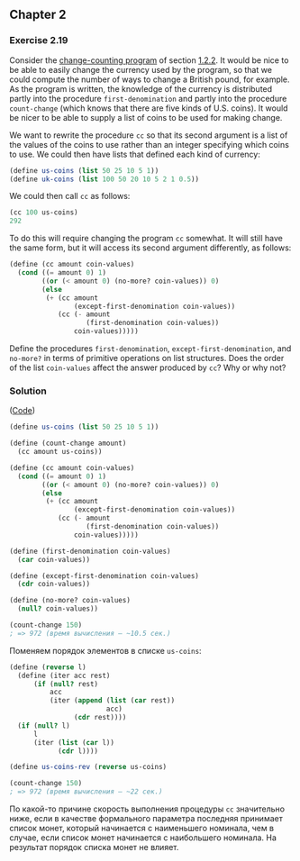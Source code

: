 ## Chapter 2

### Exercise 2.19

Consider the [change-counting program](../Chapter%201/Example%201.2:%20Counting%20change.md) of section [1.2.2](https://mitpress.mit.edu/sites/default/files/sicp/full-text/book/book-Z-H-11.html#%_sec_1.2.2). It would be nice to be able to easily change the currency used by the program, so that we could compute the number of ways to change a British pound, for example. As the program is written, the knowledge of the currency is distributed partly into the procedure `first-denomination` and partly into the procedure `count-change` (which knows that there are five kinds of U.S. coins). It would be nicer to be able to supply a list of coins to be used for making change.

We want to rewrite the procedure `cc` so that its second argument is a list of the values of the coins to use rather than an integer specifying which coins to use. We could then have lists that defined each kind of currency:

```scheme
(define us-coins (list 50 25 10 5 1))
(define uk-coins (list 100 50 20 10 5 2 1 0.5))
```

We could then call `cc` as follows:

```scheme
(cc 100 us-coins)
292
```

To do this will require changing the program `cc` somewhat. It will still have the same form, but it will access its second argument differently, as follows:

```scheme
(define (cc amount coin-values)
  (cond ((= amount 0) 1)
        ((or (< amount 0) (no-more? coin-values)) 0)
        (else
         (+ (cc amount
                (except-first-denomination coin-values))
            (cc (- amount
                   (first-denomination coin-values))
                coin-values)))))
```

Define the procedures `first-denomination`, `except-first-denomination`, and `no-more?` in terms of primitive operations on list structures. Does the order of the list `coin-values` affect the answer produced by `cc`? Why or why not?

### Solution

([Code](../../src/Chapter%202/Exercise%202.19.scm))

```scheme
(define us-coins (list 50 25 10 5 1))

(define (count-change amount)
  (cc amount us-coins))

(define (cc amount coin-values)
  (cond ((= amount 0) 1)
        ((or (< amount 0) (no-more? coin-values)) 0)
        (else
         (+ (cc amount
                (except-first-denomination coin-values))
            (cc (- amount
                   (first-denomination coin-values))
                coin-values)))))

(define (first-denomination coin-values)
  (car coin-values))

(define (except-first-denomination coin-values)
  (cdr coin-values))

(define (no-more? coin-values)
  (null? coin-values))

(count-change 150)
; => 972 (время вычисления — ~10.5 сек.)
```

Поменяем порядок элементов в списке `us-coins`:

```scheme
(define (reverse l)
  (define (iter acc rest)
      (if (null? rest)
          acc
          (iter (append (list (car rest))
                        acc)
                (cdr rest))))
  (if (null? l)
      l
      (iter (list (car l))
            (cdr l))))

(define us-coins-rev (reverse us-coins)

(count-change 150)
; => 972 (время вычисления — ~22 сек.)
```

По какой-то причине скорость выполнения процедуры `cc` значительно ниже, если в качестве формального параметра последняя принимает список монет, который начинается с наименьшего номинала, чем в случае, если список монет начинается с наибольшего номинала. На результат порядок списка монет не влияет.

